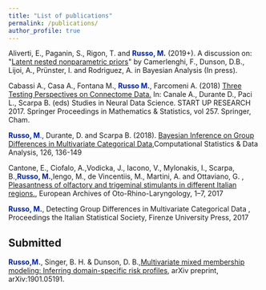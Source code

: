 ```yaml
---
title: "List of publications"
permalink: /publications/
author_profile: true
---
```

Aliverti, E., Paganin, S., Rigon, T. and <span style="color:rgb(0,35,156)">**Russo, M.**</span> (2019+). A discussion on: "[Latent nested nonparametric priors](https://projecteuclid.org/euclid.ba/1561601089)" by Camerlenghi, F., Dunson, D.B., Lijoi, A., Prünster, I. and Rodriguez, A. in Bayesian Analysis (In press).

Cabassi A., Casa A., Fontana M., <span style="color:rgb(0,35,156)">**Russo M.**</span>, Farcomeni A. (2018) [Three Testing Perspectives on Connectome Data.](https://link.springer.com/chapter/10.1007/978-3-030-00039-4_3) In: Canale A., Durante D., Paci L., Scarpa B. (eds) Studies in Neural Data Science. START UP RESEARCH 2017. Springer Proceedings in Mathematics & Statistics, vol 257. Springer, Cham.


<span style="color:rgb(0,35,156)"> **Russo, M**.</span>, Durante, D. and Scarpa B. (2018). [Bayesian Inference on Group Differences in Multivariate Categorical Data](https://www.sciencedirect.com/science/article/pii/S0167947318300999),Computational Statistics & Data Analysis, 126, 136-149

Cantone, E., Ciofalo, A.,Vodicka, J., Iacono, V., Mylonakis, I., Scarpa, B.,<span style="color:rgb(0,35,156)">**Russo, M.**</span>,Iengo, M., de Vincentiis, M., Martini, A. and Ottaviano, G.
, [Pleasantness of olfactory and trigeminal stimulants in different Italian regions.](https://link.springer.com/article/10.1007/s00405-017-4722-5), European Archives of Oto-Rhino-Laryngology, 1–7, 2017


<span style="color:rgb(0,35,156)"> **Russo, M.**</span>, Detecting Group Differences in Multivariate Categorical Data , Proceedings the Italian Statistical Society, Firenze University Press, 2017

## Submitted
<span style="color:rgb(0,35,156)"> **Russo,M.**</span>, Singer, B. H. & Dunson, D. B.,[Multivariate mixed membership modeling: Inferring domain-specific risk profiles](https://arxiv.org/abs/1901.05191), arXiv preprint,
arXiv:1901.05191.
